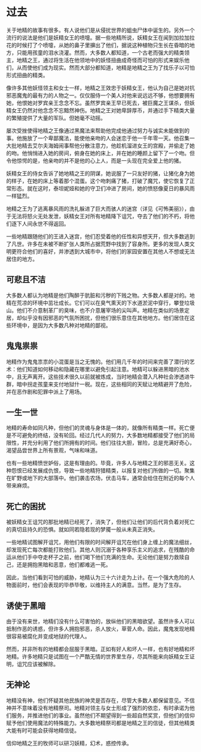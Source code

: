 # 过去

关于地精的故事有很多。有人说他们是从侵扰世界的蛆虫尸体中诞生的。另外一个流行的说法是他们是妖精女王的喷嚏。据一些地精所说，妖精女王在闻到加拉加拉花的时候打了个喷嚏，从她的鼻子里擤出了他们，据说这种植物只生长在昏暗的地方，只能用孩童的泪水浇灌。然而，大多数人都知道，一个古老而强大的精类领主，地精之王，通过将生活在他领地中的妖怪扭曲成奇怪而可怕的形式来娱乐他们，从而使他们成为现实。然而大部分都知道，地精是地精之王为了找乐子以可怕形式扭曲的精类。

像许多其他妖怪领主和女士一样，地精之王效忠于妖精女王，他认为自己是她对抗邪恶魔鬼的最有力的人物之一。仅仅服侍一个美人对他来说远远不够，他想要拥有她，他恨她对罗宾亲王念念不忘。虽然罗宾亲王早已死去，被巨魔之王谋杀，但妖精女王仍然对他念念不忘黯然神伤。地精之王对她卑辞厚币，并通过手下精类大量的繁殖提供了大量的军队。但她毫不动摇。

屡次受挫使得地精之王像通过黑魔法来帮助他完成他通过努力与诚实未能做到的事。他施放了一个卑鄙魔法，能使他亲吻的人会迷恋于他一千年零一天。他召集一大批地精去艾尔夫海姆闹事帮他分散注意力，他趁机溜进女王的宫殿，并偷走了她的吻。他悄悄进入她的房间，俯身在她的床上，并在她的睡颜上留下了一个吻。但令他惊愕的是，他亲吻的并不是他的心上人，而是一头现在完全爱上他的猪。

妖精女王的侍女告诉了她地精之王的阴谋，她说服了一只友好的猪，让猪化身为她的样子，在她的床上等着那个混蛋。这个吻刺痛了猪，打破了魔咒，使它恢复了正常形态。就在这时，泰坦妮娅和她的守卫们冲进了房间，她的愤怒像夏日的暴风雨一样猛烈。

地精之王为了逃离暴风雨的洗礼躲进了巨大而骇人的迷宫（详见《可怖美丽》），由于无法将怒火无处发泄，妖精女王对所有地精降下诅咒，夺去了他们的不朽，将他们逐下人间永世不得返回。

一些地精跟随他们的王进入迷宫，他们忍受着他的任性和异想天开，但大多数逃到了凡世。许多在未被不断扩张人类所占据荒野中找到了容身所。更多的发现人类文明更符合他们的喜好，并渗透到大城市中，将他们的家园安置在其他人不想或无法居住的地方。

## 可悲且不洁

大多数人都认为地精是他们陶醉于肮脏和污秽的下贱之物。大多数人都是对的。地精在荒凉的环境中茁壮成长。它们可以在臭气熏天的下水道淤泥中穿行，攀登垃圾山。他们不介意制革厂的臭味，也不介意屠宰场的尖叫声。地精在类似的场景定居，却似乎没有因邪恶的气氛所困扰，但他们很乐意住在其他地方。他们居住在这些环境中，是因为大多数凡种对地精的鄙视。

## 鬼鬼祟祟

地精作为鬼鬼祟祟的小混蛋是当之无愧的。他们用几千年的时间来完善了潜行的艺术：他们知道如何移动和隐藏在哪里以避免引起注意。地精可以躲进黑暗的池水中，且无声离开。这些技术很久以前就被炼成，当时地精会潜入凡种社会渗透进牛群，暗中拐走孩童来支付地狱什一税。现在，这些相同的天赋让地精避开了危险，并在恶作剧和犯罪中派上了用场。

## 一生一世

地精的寿命如同凡种，但他们的灵魂与身体是一体的，就像所有精类一样。死亡便是不可避免的终结，没有轮回。经过几代人的努力，大多数地精都接受了他们的局限性，并充分利用了他们所拥有的时间。他们往往大胆，冒险，总是充满好奇心，渴望品尝世界上所有景观，气味和味道。

也有一些地精愤世妒俗，这是有理由的。毕竟，许多人与地精之王的邪恶无关。这种怨恨已经发展成仇恨，导致一些地精狩猎精类，以报复对他们所做的一切。聚集在旷野或地下的大部落中。他们袭击农场，伏击马车，通常会给住在附近的每个人带来麻烦。

## 死亡的困扰

被妖精女王诅咒的那批地精已经死了，消失了，但他们让他们的后代背负着对死亡的真切且持久的恐惧。就如同若隐若现的梦魇一般从未真正消失。

一些地精试图解开诅咒，用他们有限的时间解开诅咒在他们身上缠上的魔法细丝，却发现死亡每次都能打败他们。其他人则沉溺于各种享乐主义的追求，在残酷的命运从他们手中夺走杯子之前，他们喝下他们充满的生命。无论他们是努力救赎自己，还是拥抱黑暗和恶意，他们都难逃一死。

因此，当他们看到可怕的威胁，地精认为三十六计走为上计。在一个强大危险的人物面前时，他们会表现的毕恭毕敬，以维持主人的满意。当然，是为了生存。

## 诱使于黑暗

由于没有来世，地精们没有什么可害怕的，放纵他们的黑暗欲望。虽然许多人可以抵制作恶的诱惑，但许多人拥抱邪恶，杀人放火，草菅人命。因此，魔鬼发现地精很容易被腐化并变成地狱的代理人。

然而，并非所有的地精都会屈服于黑暗。正如有好人和坏人一样，也有好地精和坏地精。许多地精只是试图在一个严酷无情的世界里生存，尽其所能来向妖精女王证明，诅咒应该被解除。

## 无神论

地精没有神，他们怀疑其他民族的神灵是否存在，尽管大多数人都保留意见。不信神并不意味着没有地精祭司。地精对领主与女士形成了强烈的依恋，有时承诺为他们服务，并推进他们的事业。虽然他们不期望得到一些超自然奖赏，但他们的信仰赋予他们使用魔法的特殊能力。大多数地精祭司都是地精之王的信徒，但其他精类大能有时可能会获得地精信徒。

信仰地精之王的牧师可以研习妖精，幻术，惑控传承。
